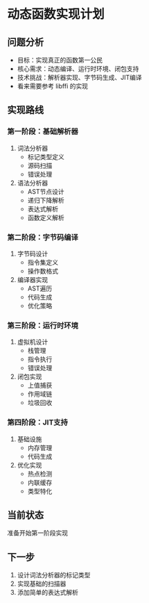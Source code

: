 # 动态函数实现计划

## 问题分析
- 目标：实现真正的函数第一公民
- 核心需求：动态编译、运行时环境、闭包支持
- 技术挑战：解析器实现、字节码生成、JIT编译
- 看来需要参考 libffi 的实现

## 实现路线

### 第一阶段：基础解析器
1. 词法分析器
   - 标记类型定义
   - 源码扫描
   - 错误处理
2. 语法分析器
   - AST节点设计
   - 递归下降解析
   - 表达式解析
   - 函数定义解析

### 第二阶段：字节码编译
1. 字节码设计
   - 指令集定义
   - 操作数格式
2. 编译器实现
   - AST遍历
   - 代码生成
   - 优化策略

### 第三阶段：运行时环境
1. 虚拟机设计
   - 栈管理
   - 指令执行
   - 错误处理
2. 闭包实现
   - 上值捕获
   - 作用域链
   - 垃圾回收

### 第四阶段：JIT支持
1. 基础设施
   - 内存管理
   - 代码生成
2. 优化实现
   - 热点检测
   - 内联缓存
   - 类型特化

## 当前状态
准备开始第一阶段实现

## 下一步
1. 设计词法分析器的标记类型
2. 实现基础的扫描器
3. 添加简单的表达式解析 